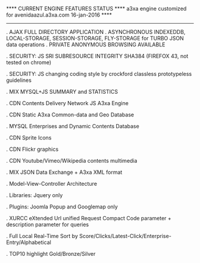 **** CURRENT ENGINE FEATURES STATUS ****
a3xa engine customized for avenidaazul.a3xa.com 
16-jan-2016 **** 
______________________________________________

. AJAX FULL DIRECTORY APPLICATION
. ASYNCHRONOUS INDEXEDDB, LOCAL-STORAGE, SESSION-STORAGE, FLY-STORAGE  for TURBO JSON data operations
. PRIVATE ANONYMOUS BROWSING AVAILABLE 

. SECURITY: JS SRI SUBRESOURCE INTEGRITY  SHA384 (FIREFOX 43, not tested on chrome)

. SECURITY: JS changing coding style by crockford classless prototypeless guidelines

. MIX MYSQL+JS SUMMARY and STATISTICS

. CDN Contents Delivery Network JS A3xa Engine

. CDN Static A3xa Common-data and Geo Database

. MYSQL Enterprises and Dynamic Contents Database

. CDN Sprite Icons

. CDN Flickr graphics

. CDN Youtube/Vimeo/Wikipedia contents multimedia

. MIX JSON Data Exchange + A3xa XML format

. Model-View-Controller Architecture

. Libraries: Jquery only

. Plugins: Joomla Popup and Googlemap only

. XURCC eXtended Url unified Request Compact Code parameter + description parameter for queries

. Full Local Real-Time Sort by Score/Clicks/Latest-Click/Enterprise-Entry/Alphabetical

. TOP10 highlight Gold/Bronze/Silver



